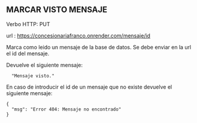 ## MARCAR VISTO MENSAJE

Verbo HTTP: PUT

url : https://concesionariafranco.onrender.com/mensaje/id

Marca como leido un mensaje de la base de datos.
Se debe enviar en la url el id del mensaje.

Devuelve el siguiente mensaje:

```
  "Mensaje visto."

```

En caso de introducir el id de un mensaje que no existe devuelve el siguiente mensaje:

```
{
  "msg": "Error 404: Mensaje no encontrado"
}

```

